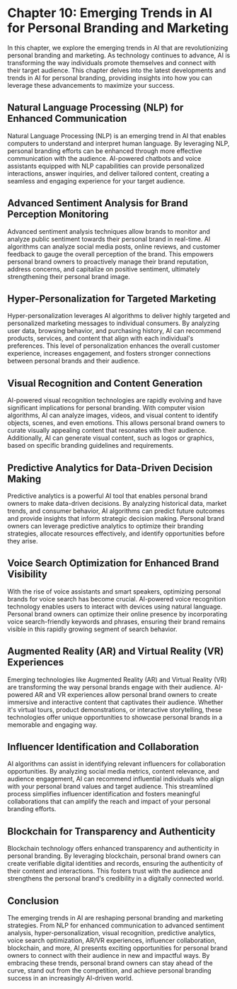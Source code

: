 Chapter 10: Emerging Trends in AI for Personal Branding and Marketing
=====================================================================

In this chapter, we explore the emerging trends in AI that are revolutionizing personal branding and marketing. As technology continues to advance, AI is transforming the way individuals promote themselves and connect with their target audience. This chapter delves into the latest developments and trends in AI for personal branding, providing insights into how you can leverage these advancements to maximize your success.

Natural Language Processing (NLP) for Enhanced Communication
------------------------------------------------------------

Natural Language Processing (NLP) is an emerging trend in AI that enables computers to understand and interpret human language. By leveraging NLP, personal branding efforts can be enhanced through more effective communication with the audience. AI-powered chatbots and voice assistants equipped with NLP capabilities can provide personalized interactions, answer inquiries, and deliver tailored content, creating a seamless and engaging experience for your target audience.

Advanced Sentiment Analysis for Brand Perception Monitoring
-----------------------------------------------------------

Advanced sentiment analysis techniques allow brands to monitor and analyze public sentiment towards their personal brand in real-time. AI algorithms can analyze social media posts, online reviews, and customer feedback to gauge the overall perception of the brand. This empowers personal brand owners to proactively manage their brand reputation, address concerns, and capitalize on positive sentiment, ultimately strengthening their personal brand image.

Hyper-Personalization for Targeted Marketing
--------------------------------------------

Hyper-personalization leverages AI algorithms to deliver highly targeted and personalized marketing messages to individual consumers. By analyzing user data, browsing behavior, and purchasing history, AI can recommend products, services, and content that align with each individual's preferences. This level of personalization enhances the overall customer experience, increases engagement, and fosters stronger connections between personal brands and their audience.

Visual Recognition and Content Generation
-----------------------------------------

AI-powered visual recognition technologies are rapidly evolving and have significant implications for personal branding. With computer vision algorithms, AI can analyze images, videos, and visual content to identify objects, scenes, and even emotions. This allows personal brand owners to curate visually appealing content that resonates with their audience. Additionally, AI can generate visual content, such as logos or graphics, based on specific branding guidelines and requirements.

Predictive Analytics for Data-Driven Decision Making
----------------------------------------------------

Predictive analytics is a powerful AI tool that enables personal brand owners to make data-driven decisions. By analyzing historical data, market trends, and consumer behavior, AI algorithms can predict future outcomes and provide insights that inform strategic decision making. Personal brand owners can leverage predictive analytics to optimize their branding strategies, allocate resources effectively, and identify opportunities before they arise.

Voice Search Optimization for Enhanced Brand Visibility
-------------------------------------------------------

With the rise of voice assistants and smart speakers, optimizing personal brands for voice search has become crucial. AI-powered voice recognition technology enables users to interact with devices using natural language. Personal brand owners can optimize their online presence by incorporating voice search-friendly keywords and phrases, ensuring their brand remains visible in this rapidly growing segment of search behavior.

Augmented Reality (AR) and Virtual Reality (VR) Experiences
-----------------------------------------------------------

Emerging technologies like Augmented Reality (AR) and Virtual Reality (VR) are transforming the way personal brands engage with their audience. AI-powered AR and VR experiences allow personal brand owners to create immersive and interactive content that captivates their audience. Whether it's virtual tours, product demonstrations, or interactive storytelling, these technologies offer unique opportunities to showcase personal brands in a memorable and engaging way.

Influencer Identification and Collaboration
-------------------------------------------

AI algorithms can assist in identifying relevant influencers for collaboration opportunities. By analyzing social media metrics, content relevance, and audience engagement, AI can recommend influential individuals who align with your personal brand values and target audience. This streamlined process simplifies influencer identification and fosters meaningful collaborations that can amplify the reach and impact of your personal branding efforts.

Blockchain for Transparency and Authenticity
--------------------------------------------

Blockchain technology offers enhanced transparency and authenticity in personal branding. By leveraging blockchain, personal brand owners can create verifiable digital identities and records, ensuring the authenticity of their content and interactions. This fosters trust with the audience and strengthens the personal brand's credibility in a digitally connected world.

Conclusion
----------

The emerging trends in AI are reshaping personal branding and marketing strategies. From NLP for enhanced communication to advanced sentiment analysis, hyper-personalization, visual recognition, predictive analytics, voice search optimization, AR/VR experiences, influencer collaboration, blockchain, and more, AI presents exciting opportunities for personal brand owners to connect with their audience in new and impactful ways. By embracing these trends, personal brand owners can stay ahead of the curve, stand out from the competition, and achieve personal branding success in an increasingly AI-driven world.
